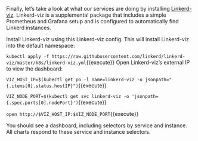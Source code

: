 Finally, let’s take a look at what our services are doing by installing
[Linkerd-viz](https://github.com/linkerd/linkerd-viz).
Linkerd-viz is a supplemental package that includes a simple Prometheus and
Grafana setup and is configured to automatically find Linkerd instances.

Install Linkerd-viz using this Linkerd-viz config. This will install
Linkerd-viz into the default namespace:

`kubectl apply -f https://raw.githubusercontent.com/linkerd/linkerd-viz/master/k8s/linkerd-viz.yml`{{execute}}
Open Linkerd-viz’s external IP to view the dashboard:

`VIZ_HOST_IP=$(kubectl get po -l name=linkerd-viz -o jsonpath="{.items[0].status.hostIP}")`{{execute}}

`VIZ_NODE_PORT=$(kubectl get svc linkerd-viz -o 'jsonpath={.spec.ports[0].nodePort}')`{{execute}}

`open http://$VIZ_HOST_IP:$VIZ_NODE_PORT`{{execute}}

You should see a dashboard, including selectors by service and instance. All
charts respond to these service and instance selectors.

